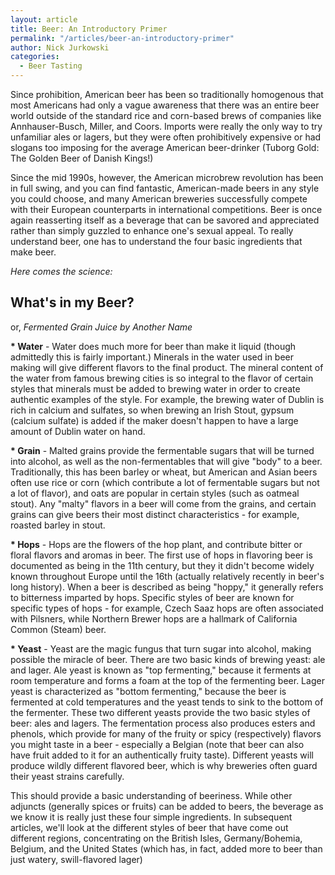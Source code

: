 ```yaml
---
layout: article
title: Beer: An Introductory Primer
permalink: "/articles/beer-an-introductory-primer"
author: Nick Jurkowski
categories:
  - Beer Tasting
---
```


<p>Since prohibition, American beer has been so traditionally homogenous that most Americans had only a vague awareness that there was an entire beer world outside of the standard rice and corn-based brews of companies like Annhauser-Busch, Miller, and Coors. Imports were really the only way to try unfamiliar ales or lagers, but they were often prohibitively expensive or had slogans too imposing for the average American beer-drinker (Tuborg Gold: The Golden Beer of Danish Kings!)</p>
<p>Since the mid 1990s, however, the American microbrew revolution has been in full swing, and you can find fantastic, American-made beers in any style you could choose, and many American breweries successfully compete with their European counterparts in international competitions. Beer is once again reasserting itself as a beverage that can be savored and appreciated rather than simply guzzled to enhance one's sexual appeal. To really understand beer, one has to understand the four basic ingredients that make beer.</p>
<p><i>Here comes the science:</i></p>
<h2>What's in my Beer?</h2>
<p>or, <span style="font-style: italic;">Fermented Grain Juice by Another Name</span></p>
<p><strong>* Water</strong> - Water does much more for beer than make it liquid (though admittedly this is fairly important.) Minerals in the water used in beer making will give different flavors to the final product. The mineral content of the water from famous brewing cities is so integral to the flavor of certain styles that minerals must be added to brewing water in order to create authentic examples of the style. For example, the brewing water of Dublin is rich in calcium and sulfates, so when brewing an Irish Stout, gypsum (calcium sulfate) is added if the maker doesn't happen to have a large amount of Dublin water on hand.</p>
<p><strong>* Grain</strong> - Malted grains provide the fermentable sugars that will be turned into alcohol, as well as the non-fermentables that will give "body" to a beer. Traditionally, this has been barley or wheat, but American and Asian beers often use rice or corn (which contribute a lot of fermentable sugars but not a lot of flavor), and oats are popular in certain styles (such as oatmeal stout). Any "malty" flavors in a beer will come from the grains, and certain grains can give beers their most distinct characteristics - for example, roasted barley in stout.</p>
<p><strong>* Hops</strong> - Hops are the flowers of the hop plant, and contribute bitter or floral flavors and aromas in beer. The first use of hops in flavoring beer is documented as being in the 11th century, but they it didn't become widely known throughout Europe until the 16th (actually relatively recently in beer's long history). When a beer is described as being "hoppy," it generally refers to bitterness imparted by hops. Specific styles of beer are known for specific types of hops - for example, Czech Saaz hops are often associated with Pilsners, while Northern Brewer hops are a hallmark of California Common (Steam) beer.</p>
<p><strong>* Yeast</strong> - Yeast are the magic fungus that turn sugar into alcohol, making possible the miracle of beer. There are two basic kinds of brewing yeast: ale and lager. Ale yeast is known as "top fermenting," because it ferments at room temperature and forms a foam at the top of the fermenting beer. Lager yeast is characterized as "bottom fermenting," because the beer is fermented at cold temperatures and the yeast tends to sink to the bottom of the fermenter. These two different yeasts provide the two basic styles of beer: ales and lagers. The fermentation process also produces esters and phenols, which provide for many of the fruity or spicy (respectively) flavors you might taste in a beer - especially a Belgian (note that beer can also have fruit added to it for an authentically fruity taste). Different yeasts will produce wildly different flavored beer, which is why breweries often guard their yeast strains carefully.</p>
<p>This should provide a basic understanding of beeriness. While other adjuncts (generally spices or fruits) can be added to beers, the beverage as we know it is really just these four simple ingredients. In subsequent articles, we'll look at the different styles of beer that have come out different regions, concentrating on the British Isles, Germany/Bohemia, Belgium, and the United States (which has, in fact, added more to beer than just watery, swill-flavored lager)</p>
